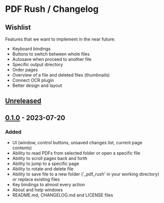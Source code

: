 # PDF Rush / Changelog

## Wishlist

Features that we want to implement in the near future:

- Keyboard bindings
- Buttons to switch between whole files
- Autosave when proceed to another file
- Specific output directory
- Order pages
- Overview of a file and deleted files (thumbnails)
- Connect OCR plugin
- Better design and layout

<!-- ## Known bugs -->

## [Unreleased]

## [0.1.0] - 2023-07-20

### Added

- UI (window, control buttons, unsaved changes list, current page contents)
- Ability to read PDFs from selected folder or open a specific file
- Ability to scroll pages back and forth
- Ability to jump to a specific page
- Ability to rotate and delete file
- Ability to save file to a new folder ('_pdf_rush' in your working directory) or replace existing files
- Key bindings to almost every action
- About and help windows
- README.md, CHANGELOG.md and LICENSE files

[unreleased]: https://github.com/TimurRin/pdf-rush/compare/v0.1.0...HEAD
[0.1.0]: https://github.com/TimurRin/pdf-rush/releases/tag/v0.1.0
